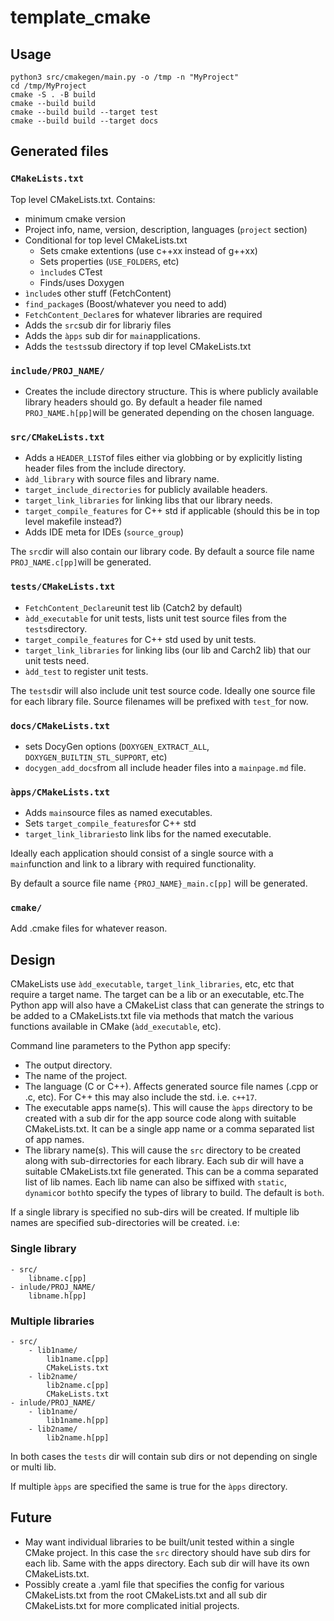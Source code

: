 # template_cmake

## Usage

    python3 src/cmakegen/main.py -o /tmp -n "MyProject"
    cd /tmp/MyProject
    cmake -S . -B build
    cmake --build build
    cmake --build build --target test
    cmake --build build --target docs

## Generated files

### `CMakeLists.txt`

Top level CMakeLists.txt. Contains:

* minimum cmake version
* Project info, name, version, description, languages (`project` section)
* Conditional for top level CMakeLists.txt
    * Sets cmake extentions (use c++xx instead of g++xx)
    * Sets properties (`USE_FOLDERS`, etc)
    * `ìnclude`s CTest
    * Finds/uses Doxygen
* `ìnclude`s other stuff (FetchContent)
* `find_package`s (Boost/whatever you need to add)
* `FetchContent_Declare`s for whatever libraries are required
* Adds the `src`sub dir for librariy files
* Adds the `àpps` sub dir for `main`applications.
* Adds the `tests`sub directory if top level CMakeLists.txt

### `include/PROJ_NAME/`

* Creates the include directory structure. This is where publicly available library headers should go. By default a header file named `PROJ_NAME.h[pp]`will be generated depending on the chosen language.

### `src/CMakeLists.txt`

* Adds a `HEADER_LIST`of files either via globbing or by explicitly listing header files from the ìnclude directory.
* `àdd_library` with source files and library name.
* `target_include_directories` for publicly available headers.
* `target_link_libraries` for linking libs that our library needs.
* `target_compile_features` for C++ std if applicable (should this be in top level makefile instead?)
* Adds IDE meta for IDEs (`source_group`)

The `src`dir will also contain our library code. By default a source file name `PROJ_NAME.c[pp]`will be generated.

### `tests/CMakeLists.txt`

* `FetchContent_Declare`unit test lib (Catch2 by default)
* `àdd_executable` for unit tests, lists unit test source files from the `tests`directory.
* `target_compile_features` for C++ std used by unit tests.
* `target_link_libraries` for linking libs (our lib and Carch2 lib) that our unit tests need.
* `àdd_test` to register unit tests.

The `tests`dir will also include unit test source code. Ideally one source file for each library file. Source filenames will be prefixed with `test_`for now.

### `docs/CMakeLists.txt`

* sets DocyGen options (`DOXYGEN_EXTRACT_ALL`, `DOXYGEN_BUILTIN_STL_SUPPORT`, etc)
* `docygen_add_docs`from all include header files into a `mainpage.md` file.

### `àpps/CMakeLists.txt`

* Adds `main`source files as named executables.
* Sets `target_compile_features`for C++ std
* `target_link_libraries`to link libs for the named executable.

Ideally each application should consist of a single source with a `main`function and link to a library with required functionality.

By default a source file name `{PROJ_NAME}_main.c[pp]` will be generated.

### `cmake/`

Add .cmake files for whatever reason.


## Design

CMakeLists use `àdd_executable`, `target_link_libraries`, etc, etc that require a target name. The target can be a lib or an executable, etc.The Python app will also have a CMakeList class that can generate the strings to be added to a CMakeLists.txt file via methods that match the various functions available in CMake (`àdd_executable`, etc).

Command line parameters to the Python app specify:

* The output directory.
* The name of the project.
* The language (C or C++). Affects generated source file names (.cpp or .c, etc). For C++ this may also include the std. i.e. `c++17`.
* The executable apps name(s). This will cause the `àpps` directory to be created with a sub dir for the app source code along with suitable CMakeLists.txt. It can be a single app name or a comma separated list of app names.
* The library name(s). This will cause the `src` directory to be created along with sub-dirrectories for each library. Each sub dir will have a suitable CMakeLists.txt file generated. This can be a comma separated list of lib names. Each lib name can also be siffixed with `static`, `dynamic`or `both`to specify the types of library to build. The default is `both`.

If a single library is specified no sub-dirs will be created. If multiple lib names are specified sub-directories will be created. i.e:

### Single library

    - src/
        libname.c[pp]
    - inlude/PROJ_NAME/
        libname.h[pp]

### Multiple libraries

    - src/
        - lib1name/
            lib1name.c[pp]
            CMakeLists.txt
        - lib2name/
            lib2name.c[pp]
            CMakeLists.txt
    - inlude/PROJ_NAME/
        - lib1name/
            lib1name.h[pp]
        - lib2name/
            lib2name.h[pp]

In both cases the `tests` dir will contain sub dirs or not depending on single or multi lib.

If multiple `àpps` are specified the same is true for the `àpps` directory.


## Future

* May want individual libraries to be built/unit tested within a single CMake project. In this case the `src` directory should have sub dirs for each lib. Same with the apps directory. Each sub dir will have its own CMakeLists.txt.
* Possibly create a .yaml file that specifies the config for various CMakeLists.txt from the root CMakeLists.txt and all sub dir CMakeLists.txt for more complicated initial projects.




